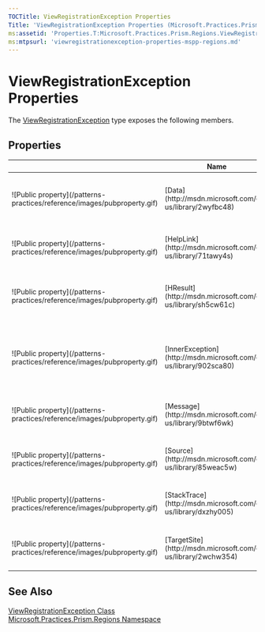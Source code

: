 ```yaml
---
TOCTitle: ViewRegistrationException Properties
Title: 'ViewRegistrationException Properties (Microsoft.Practices.Prism.Regions)'
ms:assetid: 'Properties.T:Microsoft.Practices.Prism.Regions.ViewRegistrationException'
ms:mtpsurl: 'viewregistrationexception-properties-mspp-regions.md'
---
```


# ViewRegistrationException Properties

The [ViewRegistrationException](/patterns-practices/reference/viewregistrationexception-class-mspp-regions) type exposes the following members.

## Properties

<table>

<thead>
<tr class="header">
<th> </th>
<th>Name</th>
<th>Description</th>
</tr>
</thead>
<tbody>
<tr class="odd">
<td>![Public property](/patterns-practices/reference/images/pubproperty.gif)</td>
<td>[Data](http://msdn.microsoft.com/en-us/library/2wyfbc48)</td>
<td><div class="summary">
Gets a collection of key/value pairs that provide additional user-defined information about the exception.
</div>
(Inherited from [Exception](/patterns-practices/reference/ieventsubscription-interface-mspp-pubsubevents).)</td>
</tr>
<tr class="even">
<td>![Public property](/patterns-practices/reference/images/pubproperty.gif)</td>
<td>[HelpLink](http://msdn.microsoft.com/en-us/library/71tawy4s)</td>
<td><div class="summary">
Gets or sets a link to the help file associated with this exception.
</div>
(Inherited from [Exception](/patterns-practices/reference/ieventsubscription-interface-mspp-pubsubevents).)</td>
</tr>
<tr class="odd">
<td>![Public property](/patterns-practices/reference/images/pubproperty.gif)</td>
<td>[HResult](http://msdn.microsoft.com/en-us/library/sh5cw61c)</td>
<td><div class="summary">
Gets or sets HRESULT, a coded numerical value that is assigned to a specific exception.
</div>
(Inherited from [Exception](/patterns-practices/reference/ieventsubscription-interface-mspp-pubsubevents).)</td>
</tr>
<tr class="even">
<td>![Public property](/patterns-practices/reference/images/pubproperty.gif)</td>
<td>[InnerException](http://msdn.microsoft.com/en-us/library/902sca80)</td>
<td><div class="summary">
Gets the [Exception](/patterns-practices/reference/ieventsubscription-interface-mspp-pubsubevents) instance that caused the current exception.
</div>
(Inherited from [Exception](/patterns-practices/reference/ieventsubscription-interface-mspp-pubsubevents).)</td>
</tr>
<tr class="odd">
<td>![Public property](/patterns-practices/reference/images/pubproperty.gif)</td>
<td>[Message](http://msdn.microsoft.com/en-us/library/9btwf6wk)</td>
<td><div class="summary">
Gets a message that describes the current exception.
</div>
(Inherited from [Exception](/patterns-practices/reference/ieventsubscription-interface-mspp-pubsubevents).)</td>
</tr>
<tr class="even">
<td>![Public property](/patterns-practices/reference/images/pubproperty.gif)</td>
<td>[Source](http://msdn.microsoft.com/en-us/library/85weac5w)</td>
<td><div class="summary">
Gets or sets the name of the application or the object that causes the error.
</div>
(Inherited from [Exception](/patterns-practices/reference/ieventsubscription-interface-mspp-pubsubevents).)</td>
</tr>
<tr class="odd">
<td>![Public property](/patterns-practices/reference/images/pubproperty.gif)</td>
<td>[StackTrace](http://msdn.microsoft.com/en-us/library/dxzhy005)</td>
<td><div class="summary">
Gets a string representation of the immediate frames on the call stack.
</div>
(Inherited from [Exception](/patterns-practices/reference/ieventsubscription-interface-mspp-pubsubevents).)</td>
</tr>
<tr class="even">
<td>![Public property](/patterns-practices/reference/images/pubproperty.gif)</td>
<td>[TargetSite](http://msdn.microsoft.com/en-us/library/2wchw354)</td>
<td><div class="summary">
Gets the method that throws the current exception.
</div>
(Inherited from [Exception](/patterns-practices/reference/ieventsubscription-interface-mspp-pubsubevents).)</td>
</tr>
</tbody>
</table>

## See Also

[ViewRegistrationException Class](/patterns-practices/reference/viewregistrationexception-class-mspp-regions)  
[Microsoft.Practices.Prism.Regions Namespace](/patterns-practices/reference/mspp-regions-namespace)